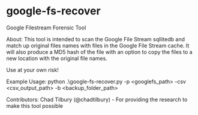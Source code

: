 # google-fs-recover
Google Filestream Forensic Tool

About: This tool is intended to scan the Google File Stream sqllitedb and match up original files names with files in the Google File Stream cache. It will also produce a MD5 hash of the file with an option to copy the files to a new location with the original file names.

Use at your own risk! 

Example Usage:
python .\google-fs-recover.py -p <googlefs_path> -csv <csv_output_path> -b <backup_folder_path>

Contributors:
Chad Tilbury (@chadtilbury) - For providing the research to make this tool possible